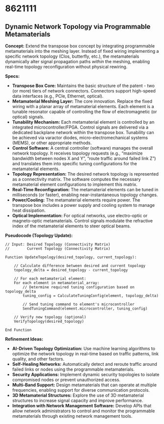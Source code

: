 # 8621111

## Dynamic Network Topology via Programmable Metamaterials

**Concept:** Extend the transpose box concept by integrating programmable metamaterials into the meshing layer. Instead of fixed wiring implementing a specific network topology (Clos, butterfly, etc.), the metamaterials dynamically alter signal propagation paths *within* the meshing, enabling real-time topology reconfiguration without physical rewiring.

**Specs:**

*   **Transpose Box Core:** Maintains the basic structure of the patent - two (or more) tiers of network connectors.  Connectors support high-speed data interfaces (e.g., PCIe, Ethernet, optical).
*   **Metamaterial Meshing Layer:** The core innovation. Replace the fixed wiring with a planar array of metamaterial elements. Each element is a tunable resonator capable of controlling the flow of electromagnetic (or optical) signals.
*   **Tunability Mechanism:** Each metamaterial element is controlled by an integrated microcontroller/FPGA.  Control signals are delivered via a dedicated backplane network within the transpose box.  Tunability can be achieved via varactor diodes, micro-electromechanical systems (MEMS), or other appropriate methods.
*   **Control Software:** A central controller (software) manages the overall network topology.  It receives topology requests (e.g., “maximize bandwidth between nodes X and Y”, “route traffic around failed link Z”) and translates them into specific tuning configurations for the metamaterial elements.
*   **Topology Representation:** The desired network topology is represented as a connectivity matrix.  The software computes the necessary metamaterial element configurations to implement this matrix.
*   **Real-Time Reconfiguration:**  The metamaterial elements can be tuned in milliseconds (or faster), enabling near-instantaneous topology changes.
*   **Power/Cooling:**  The metamaterial elements require power. The transpose box includes a power supply and cooling system to manage heat dissipation.
*   **Optical Implementation:** For optical networks, use electro-optic or magneto-optic metamaterials.  Control signals modulate the refractive index of the metamaterial elements to steer optical beams.

**Pseudocode (Topology Update):**

```
// Input: Desired Topology (Connectivity Matrix)
//        Current Topology (Connectivity Matrix)

Function UpdateTopology(desired_topology, current_topology):

    // Calculate difference between desired and current topology
    topology_delta = desired_topology - current_topology

    // For each metamaterial element:
    For each element in metamaterial_array:
        // Determine required tuning configuration based on topology_delta
        tuning_config = CalculateTuningConfig(element, topology_delta)

        // Send tuning command to element's microcontroller
        SendTuningCommand(element.microcontroller, tuning_config)

    // Verify new topology (optional)
    VerifyTopology(desired_topology)

End Function
```

**Refinement Ideas:**

*   **AI-Driven Topology Optimization:** Use machine learning algorithms to optimize the network topology in real-time based on traffic patterns, link quality, and other factors.
*   **Self-Healing Networks:** Automatically detect and reroute traffic around failed links or nodes using the programmable metamaterials.
*   **Security Applications:** Implement dynamic security topologies to isolate compromised nodes or prevent unauthorized access.
*   **Multi-Band Support:** Design metamaterials that can operate at multiple frequencies, enabling support for diverse communication protocols.
*   **3D Metamaterial Structures:** Explore the use of 3D metamaterial structures to increase signal capacity and improve performance.
*   **Integration with Network Management Software:** Develop APIs that allow network administrators to control and monitor the programmable metamaterials through existing network management tools.